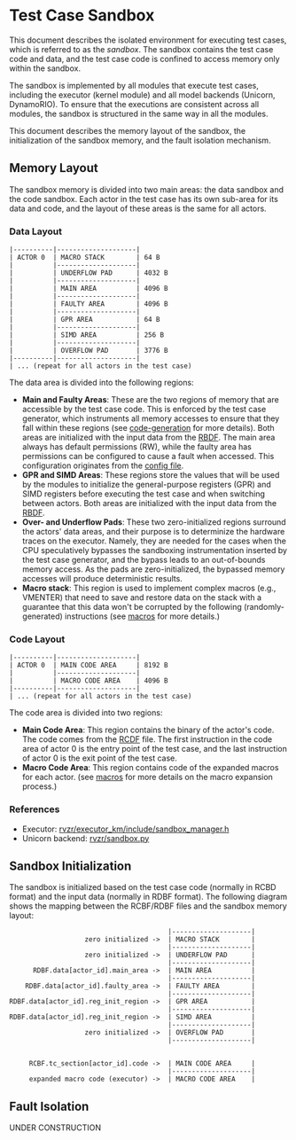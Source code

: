 # Test Case Sandbox

This document describes the isolated environment for executing test cases, which is referred to as the *sandbox*. The sandbox contains the test case code and data, and the test case code is confined to access memory only within the sandbox.

The sandbox is implemented by all modules that execute test cases, including the executor (kernel module) and all model backends (Unicorn, DynamoRIO).
To ensure that the executions are consistent across all modules, the sandbox is structured in the same way in all the modules.

This document describes the memory layout of the sandbox, the initialization of the sandbox memory, and the fault isolation mechanism.

## Memory Layout

The sandbox memory is divided into two main areas: the data sandbox and the code sandbox.
Each actor in the test case has its own sub-area for its data and code, and the layout of these areas is the same for all actors.

### Data Layout

```plaintext
|----------|--------------------|
| ACTOR 0  | MACRO STACK        | 64 B
|          |--------------------|
|          | UNDERFLOW PAD      | 4032 B
|          |--------------------|
|          | MAIN AREA          | 4096 B
|          |--------------------|
|          | FAULTY AREA        | 4096 B
|          |--------------------|
|          | GPR AREA           | 64 B
|          |--------------------|
|          | SIMD AREA          | 256 B
|          |--------------------|
|          | OVERFLOW PAD       | 3776 B
|----------|--------------------|
| ... (repeat for all actors in the test case)

```

The data area is divided into the following regions:
* **Main and Faulty Areas**: These are the two regions of memory that are accessible by the test case code.
  This is enforced by the test case generator, which instruments all memory accesses to ensure that they fall within these regions (see [code-generation](code-generation.md) for more details).
  Both areas are initialized with the input data from the [RBDF](binary-formats.md).
  The main area always has default permissions (RW), while the faulty area has permissions can be configured to cause a fault when accessed.
  This configuration originates from the [config file](../user/config.md).
* **GPR and SIMD Areas**: These regions store the values that will be used by the modules to initialize the general-purpose registers (GPR) and SIMD registers before executing the test case and when switching between actors.
  Both areas are initialized with the input data from the [RBDF](binary-formats.md).
* **Over- and Underflow Pads**: These two zero-initialized regions surround the actors' data areas, and their purpose is to determinize the hardware traces on the executor.
  Namely, they are needed for the cases when the CPU speculatively bypasses the sandboxing instrumentation inserted by the test case generator, and the bypass leads to an out-of-bounds memory access.
  As the pads are zero-initialized, the bypassed memory accesses will produce deterministic results.
* **Macro stack**: This region is used to implement complex macros (e.g., VMENTER) that need to save and restore data on the stack with a guarantee that this data won't be corrupted by the following (randomly-generated) instructions (see [macros](macros.md) for more details.)

### Code Layout

```plaintext
|----------|--------------------|
| ACTOR 0  | MAIN CODE AREA     | 8192 B
|          |--------------------|
|          | MACRO CODE AREA    | 4096 B
|----------|--------------------|
| ... (repeat for all actors in the test case)
```

The code area is divided into two regions:
* **Main Code Area**: This region contains the binary of the actor's code.
  The code comes from the [RCDF](binary-formats.md) file.
  The first instruction in the code area of actor 0 is the entry point of the test case, and the last instruction of actor 0 is the exit point of the test case.
* **Macro Code Area**: This region contains code of the expanded macros for each actor.
  (see [macros](macros.md) for more details on the macro expansion process.)

### References

* Executor: [rvzr/executor_km/include/sandbox_manager.h](https://github.com/microsoft/sca-fuzzer/tree/main/rvzr/executor_km/include/sandbox_manager.h)
* Unicorn backend: [rvzr/sandbox.py](https://github.com/microsoft/sca-fuzzer/tree/main/rvzr/sandbox.py)

## Sandbox Initialization

The sandbox is initialized based on the test case code (normally in RCBD format) and the input data (normally in RDBF format).
The following diagram shows the mapping between the RCBF/RDBF files and the sandbox memory layout:

```plaintext
                                        |--------------------|
                   zero initialized ->  | MACRO STACK        |
                                        |--------------------|
                   zero initialized ->  | UNDERFLOW PAD      |
                                        |--------------------|
      RDBF.data[actor_id].main_area ->  | MAIN AREA          |
                                        |--------------------|
    RDBF.data[actor_id].faulty_area ->  | FAULTY AREA        |
                                        |--------------------|
RDBF.data[actor_id].reg_init_region ->  | GPR AREA           |
                                        |--------------------|
RDBF.data[actor_id].reg_init_region ->  | SIMD AREA          |
                                        |--------------------|
                   zero initialized ->  | OVERFLOW PAD       |
                                        |--------------------|


     RCBF.tc_section[actor_id].code ->  | MAIN CODE AREA     |
                                        |--------------------|
     expanded macro code (executor) ->  | MACRO CODE AREA    |
```

## Fault Isolation

UNDER CONSTRUCTION
